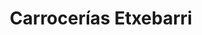 ---
title: "Carrocerías Etxebarri"
url: /etxebarri/carrocerias-etxebarri/
shop: reparación de automóviles
---